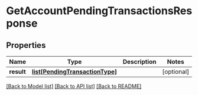 # GetAccountPendingTransactionsResponse

## Properties
Name | Type | Description | Notes
------------ | ------------- | ------------- | -------------
**result** | [**list[PendingTransactionType]**](PendingTransactionType.md) |  | [optional] 

[[Back to Model list]](../README.md#documentation-for-models) [[Back to API list]](../README.md#documentation-for-api-endpoints) [[Back to README]](../README.md)


